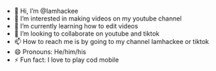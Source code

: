 - 👋 Hi, I’m @Iamhackee
- 👀 I’m interested in making videos on my youtube channel 
- 🌱 I’m currently learning how to edit videos
- 💞️ I’m looking to collaborate on youtube and tiktok
- 📫 How to reach me is by going to my channel Iamhackee or tiktok 
- 😄 Pronouns: He/him/his
- ⚡ Fun fact: I love to play cod mobile

